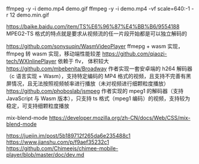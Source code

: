 ffmpeg -y -i demo.mp4 demo.gif
ffmpeg -y -i demo.mp4 -vf scale=640:-1 -r 12 demo.min.gif

https://baike.baidu.com/item/TS%E6%96%87%E4%BB%B6/9554188
MPEG2-TS 格式的特点就是要求从视频流的任一片段开始都是可以独立解码的

https://github.com/sonysuqin/WasmVideoPlayer ffmepg + wasm 实现，ffmpeg 转 wasm 实现，移动端性能较差
https://github.com/qiaozi-tech/WXInlinePlayer 依赖于 flv， 体积较大
https://github.com/mbebenita/Broadway 作者实现一套安卓端的 h264 解码器（c 语言实现 + Wasm），支持特定编码的 MP4 格式的视频，且支持不完善有黑屏情况，且无法按照视频帧率进行播放（未对视频进行细颗粒度播放）
https://github.com/phoboslab/jsmpeg 作者实现的 mpeg1 的解码器（支持 JavaScript 与 Wasm 版本），只支持 ts 格式（mpeg1 编码）的视频，支持较为稳定，可支持细颗粒度播放

mix-blend-mode
https://developer.mozilla.org/zh-CN/docs/Web/CSS/mix-blend-mode

https://juejin.im/post/5b189712f265da6e235488c1
https://www.jianshu.com/p/f9aef35232c1
https://github.com/Chimeejs/chimee-mobile-player/blob/master/doc/dev.md